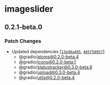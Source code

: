 # imageslider

## 0.2.1-beta.0

### Patch Changes

- Updated dependencies [[`13ed8a485`](https://github.com/gradio-app/gradio/commit/13ed8a485d5e31d7d75af87fe8654b661edcca93), [`465f58957`](https://github.com/gradio-app/gradio/commit/465f58957f70c7cf3e894beef8a117b28339e3c1)]:
  - @gradio/atoms@0.2.0-beta.4
  - @gradio/icons@0.2.0-beta.1
  - @gradio/statustracker@0.3.0-beta.6
  - @gradio/upload@0.3.0-beta.4
  - @gradio/utils@0.2.0-beta.4
